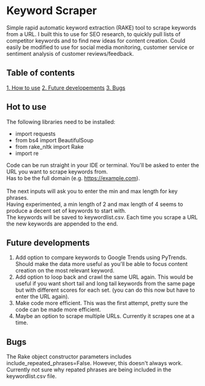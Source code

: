 # Keyword Scraper
Simple rapid automatic keyword extraction (RAKE) tool to scrape keywords from a URL. I built this to use for SEO research, to quickly pull lists of competitor keywords and to find new ideas for content creation. Could easily be modified to use for social media monitoring, customer service or sentiment analysis of customer reviews/feedback.
## Table of contents ##
[1. How to use](https://github.com/stuartmcq84/keywordscraper/edit/main/README.md#hot-to-use)
[2. Future developements](https://github.com/stuartmcq84/keywordscraper/edit/main/README.md#future-developments)
[3. Bugs](https://github.com/stuartmcq84/keywordscraper/edit/main/README.md#bugs)

## Hot to use ##
The following libraries need to be installed:<br>
* import requests
* from bs4 import BeautifulSoup
* from rake_nltk import Rake
* import re

Code can be run straight in your IDE or terminal. You'll be asked to enter the URL you want to scrape keywords from.<br>
Has to be the full domain (e.g. https://example.com).<br>
<br>
The next inputs will ask you to enter the min and max length for key phrases.<br>
Having experimented, a min length of 2 and max length of 4 seems to produce a decent set of keywords to start with.<br>
The keywords will be saved to keywordlist.csv. Each time you scrape a URL the new keywords are appended to the end.

## Future developments ##
1. Add option to compare keywords to Google Trends using PyTrends. Should make the data more useful as you'll be able to focus content creation on the most relevant keyword.
2. Add option to loop back and crawl the same URL again. This would be useful if you want short tail and long tail keywords from the same page but with different scores for each set. (you can do this now but have to enter the URL again).
3. Make code more efficient. This was the first attempt, pretty sure the code can be made more efficient.
4. Maybe an option to scrape multiple URLs. Currently it scrapes one at a time.

## Bugs ##
The Rake object constructor parameters includes include_repeated_phrases=False. However, this doesn't always work. Currently not sure why repated phrases are being included in the keywordlist.csv file.
